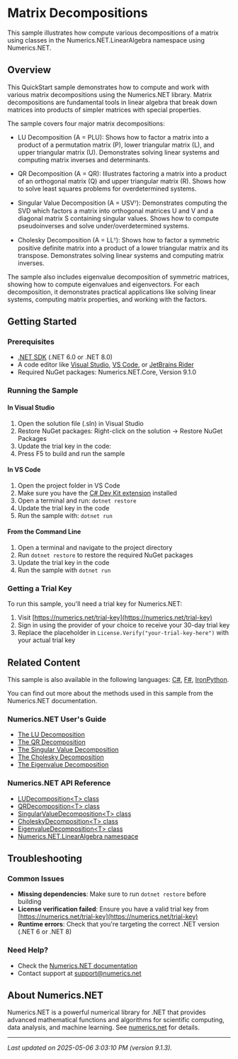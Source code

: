 # Matrix Decompositions

This sample illustrates how compute various decompositions of a matrix using classes in the Numerics.NET.LinearAlgebra namespace using Numerics.NET.

## Overview

This QuickStart sample demonstrates how to compute and work with various matrix decompositions using the 
Numerics.NET library. Matrix decompositions are fundamental tools in linear algebra that break down
matrices into products of simpler matrices with special properties.

The sample covers four major matrix decompositions:

- LU Decomposition (A = PLU): Shows how to factor a matrix into a product of a permutation matrix
  (P), lower triangular matrix (L), and upper triangular matrix (U). Demonstrates solving linear
  systems and computing matrix inverses and determinants.

- QR Decomposition (A = QR): Illustrates factoring a matrix into a product of an orthogonal matrix
  (Q) and upper triangular matrix (R). Shows how to solve least squares problems for
  overdetermined systems.

- Singular Value Decomposition (A = USVᵀ): Demonstrates computing the SVD which factors a matrix
  into orthogonal matrices U and V and a diagonal matrix S containing singular values. Shows how
  to compute pseudoinverses and solve under/overdetermined systems.

- Cholesky Decomposition (A = LLᵀ): Shows how to factor a symmetric positive definite matrix into
  a product of a lower triangular matrix and its transpose. Demonstrates solving linear systems
  and computing matrix inverses.

The sample also includes eigenvalue decomposition of symmetric matrices, showing how to compute
eigenvalues and eigenvectors. For each decomposition, it demonstrates practical applications like
solving linear systems, computing matrix properties, and working with the factors.


## Getting Started

### Prerequisites

- [.NET SDK](https://dotnet.microsoft.com/download) (.NET 6.0 or .NET 8.0)
- A code editor like [Visual Studio](https://visualstudio.microsoft.com/), [VS Code](https://code.visualstudio.com/), or [JetBrains Rider](https://www.jetbrains.com/rider/)
- Required NuGet packages: Numerics.NET.Core, Version 9.1.0

### Running the Sample

#### In Visual Studio
1. Open the solution file (.sln) in Visual Studio
2. Restore NuGet packages: Right-click on the solution → Restore NuGet Packages
3. Update the trial key in the code:
4. Press F5 to build and run the sample

#### In VS Code

1. Open the project folder in VS Code
2. Make sure you have the [C# Dev Kit extension](https://marketplace.visualstudio.com/items?itemName=ms-dotnettools.csdevkit) installed
3. Open a terminal and run: `dotnet restore`
4. Update the trial key in the code 
5. Run the sample with: `dotnet run`

#### From the Command Line

1. Open a terminal and navigate to the project directory
2. Run `dotnet restore` to restore the required NuGet packages
3. Update the trial key in the code
4. Run the sample with `dotnet run`

### Getting a Trial Key

To run this sample, you'll need a trial key for Numerics.NET:

1. Visit [https://numerics.net/trial-key](https://numerics.net/trial-key)
2. Sign in using the provider of your choice to receive your 30-day trial key
3. Replace the placeholder in `License.Verify("your-trial-key-here")` with your actual trial key

## Related Content

This sample is also available in the following languages: 
[C#](https://github.com/NumericsDotNet/quickstart-csharp/tree/net6.0/linear-algebra/matrices/matrix-decompositions), [F#](https://github.com/NumericsDotNet/quickstart-fsharp/tree/net6.0/linear-algebra/matrices/matrix-decompositions), [IronPython](https://github.com/NumericsDotNet/quickstart-ironpython/tree/net6.0/linear-algebra/matrices/matrix-decompositions).

You can find out more about the methods used in this sample from the Numerics.NET documentation.

### Numerics.NET User's Guide

- [The LU Decomposition](https://numerics.net/documentation/latest/vector-and-matrix/matrix-decompositions/lu-decomposition)
- [The QR Decomposition](https://numerics.net/documentation/latest/vector-and-matrix/matrix-decompositions/qr-decomposition)
- [The Singular Value Decomposition](https://numerics.net/documentation/latest/vector-and-matrix/matrix-decompositions/singular-value-decomposition)
- [The Cholesky Decomposition](https://numerics.net/documentation/latest/vector-and-matrix/matrix-decompositions/cholesky-decomposition)
- [The Eigenvalue Decomposition](https://numerics.net/documentation/latest/vector-and-matrix/matrix-decompositions/eigenvalue-decomposition)

### Numerics.NET API Reference

- [LUDecomposition&lt;T&gt; class](https://numerics.net/documentation/latest/reference/numerics.net.linearalgebra.ludecomposition-1)
- [QRDecomposition&lt;T&gt; class](https://numerics.net/documentation/latest/reference/numerics.net.linearalgebra.qrdecomposition-1)
- [SingularValueDecomposition&lt;T&gt; class](https://numerics.net/documentation/latest/reference/numerics.net.linearalgebra.singularvaluedecomposition-1)
- [CholeskyDecomposition&lt;T&gt; class](https://numerics.net/documentation/latest/reference/numerics.net.linearalgebra.choleskydecomposition-1)
- [EigenvalueDecomposition&lt;T&gt; class](https://numerics.net/documentation/latest/reference/numerics.net.linearalgebra.eigenvaluedecomposition-1)
- [Numerics.NET.LinearAlgebra namespace](https://numerics.net/documentation/latest/reference/numerics.net.linearalgebra)


## Troubleshooting

### Common Issues

- **Missing dependencies**: Make sure to run `dotnet restore` before building
- **License verification failed**: Ensure you have a valid trial key from [https://numerics.net/trial-key](https://numerics.net/trial-key)
- **Runtime errors**: Check that you're targeting the correct .NET version (.NET 6 or .NET 8)

### Need Help?

- Check the [Numerics.NET documentation](https://numerics.net/documentation/)
- Contact support at [support@numerics.net](mailto:support@numerics.net?subject=MatrixDecompositions%20QuickStart%20Sample%20%28Visual+Basic%29)

## About Numerics.NET

Numerics.NET is a powerful numerical library for .NET that provides advanced mathematical 
functions and algorithms for scientific computing, data analysis, and machine learning.
See [numerics.net](https://numerics.net) for details.

---

_Last updated on 2025-05-06 3:03:10 PM (version 9.1.3)._
